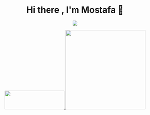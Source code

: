 <h1 align="center">
  Hi there , I'm Mostafa 👋
</h1>

<p align="center">
 <a href="#" alt="Moien Tajik's github stats">
  <img src="https://github-readme-stats.vercel.app/api?username=mostafaabbasi&theme=tokyonight&show_icons=true" />
 </a>
</p>

<p align="center">
 <a href="https://www.buymeacoffee.com/MostafaAbbasi" target="_blank">
  <img src="https://cdn.buymeacoffee.com/buttons/v2/default-orange.png" height="61" width="194" />
 </a>

<a href="http://www.coffeete.ir/mrcloner">
       <img src="http://www.coffeete.ir/images/buttons/lemonchiffon.png" style="width:260px;" />
</a>
</p>
